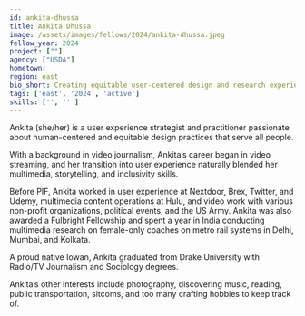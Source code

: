 ```yaml
---
id: ankita-dhussa
title: Ankita Dhussa
image: /assets/images/fellows/2024/ankita-dhussa.jpeg
fellow_year: 2024
project: [""]
agency: ["USDA"]
hometown: 
region: east
bio_short: Creating equitable user-centered design and research experiences
tags: ['east', '2024', 'active']
skills: ['', '' ]
---
```

Ankita (she/her) is a user experience strategist and practitioner passionate about human-centered and equitable design practices that serve all people. 

With a background in video journalism, Ankita’s career began in video streaming, and her transition into user experience naturally blended her multimedia, storytelling, and inclusivity skills. 

Before PIF, Ankita worked in user experience at Nextdoor, Brex, Twitter, and Udemy, multimedia content operations at Hulu, and video work with various non-profit organizations, political events, and the US Army. Ankita was also awarded a Fulbright Fellowship and spent a year in India conducting multimedia research on female-only coaches on metro rail systems in Delhi, Mumbai, and Kolkata. 

A proud native Iowan, Ankita graduated from Drake University with Radio/TV Journalism and Sociology degrees. 

Ankita’s other interests include photography, discovering music, reading, public transportation, sitcoms, and too many crafting hobbies to keep track of.